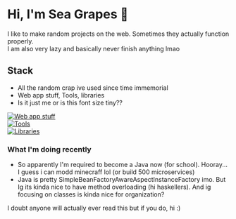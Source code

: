 # Hi, I'm Sea Grapes 👋

I like to make random projects on the web. Sometimes they actually function properly.  
I am also very lazy and basically never finish anything lmao

## Stack
- All the random crap ive used since time immemorial
- Web app stuff, Tools, libraries
- Is it just me or is this font size tiny??

[![Web app stuff](https://skillicons.dev/icons?i=js,html,css,nodejs,svelte,react,tailwind)](http://localhost:5173/)  
[![Tools](https://skillicons.dev/icons?i=figma,ps,ai,vscode,vite,vercel,replit)](http://localhost:5173/)  
[![Libraries](https://skillicons.dev/icons?i=threejs,tauri)](http://localhost:5173/)

### What I'm doing recently
- So apparently I'm required to become a Java now (for school). Hooray... I guess i can modd minecraff lol (or build 500 microservices)
- Java is pretty SimpleBeanFactoryAwareAspectInstanceFactory imo. But Ig its kinda nice to have method overloading (hi haskellers). And ig focusing on classes is kinda nice for organization?

I doubt anyone will actually ever read this but if you do, hi :)